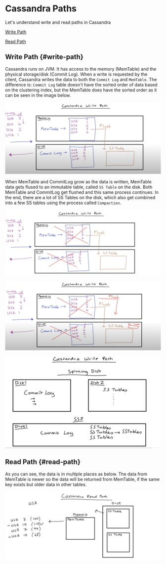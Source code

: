 # Cassandra Paths

Let's understand write and read paths in Cassandra

[Write Path](#write-path)

[Read Path](#read-path)

## Write Path {#write-path}

Cassandra runs on JVM. It has access to the memory (MemTable) and the physical storage/disk  (Commit Log). When a write is requested by the client, Cassandra writes the data to both the `Commit Log` and `MemTable`. The difference is: `Commit Log` table doesn't have the sorted order of data based on the clustering index, but the MemTable does have the sorted order as it can be seen in the image below.

![Write01](paths/Write01.png)

When MemTable and CommitLog grow as the data is written, MemTable data gets flused to an immutable table, called `SS Table` on the disk. Both MemTable and CommitLog get flushed and this same process continues. In the end, there are a lot of SS Tables on the disk, which also get combined into a few SS tables using the process called `Compaction`.

![Write02](paths/Write02.png)

![Write03](paths/Write03.png)

![Write04](paths/Write04.png)


## Read Path {#read-path}

As you can see, the data is in multiple places as below. The data from MemTable is newer so the data will be returned from MemTable, if the same key exists but older data in other tables.

![Read01](paths/Read01.png)

